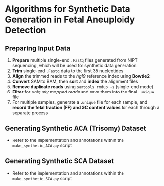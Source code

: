 # Algorithms for Synthetic Data Generation in Fetal Aneuploidy Detection

## Preparing Input Data
1. **Prepare** multiple single-end `.Fastq` files generated from NIPT sequencing, which will be used for synthetic data generation 
2. **Trim** single-end `.Fastq` data to the first 35 nucleotides  
3. **Align** the trimmed reads to the *hg19* reference index using **Bowtie2**  
4. **Convert** SAM to BAM, then **sort** and **index** the alignment files  
5. **Remove duplicate reads** using `samtools rmdup -s` (single-end mode)  
6. **Filter** for *uniquely mapped reads* and save them into the final `.unique` file  
7. For multiple samples, generate a `.unique` file for each sample, and **record the fetal fraction (FF) and GC content values** for each through a separate process  

## Generating Synthetic ACA (Trisomy) Dataset
- Refer to the implementation and annotations within the `make_synthetic_ACA.py` script

## Generating Synthetic SCA Dataset
- Refer to the implementation and annotations within the `make_synthetic_SCA.py` script 
